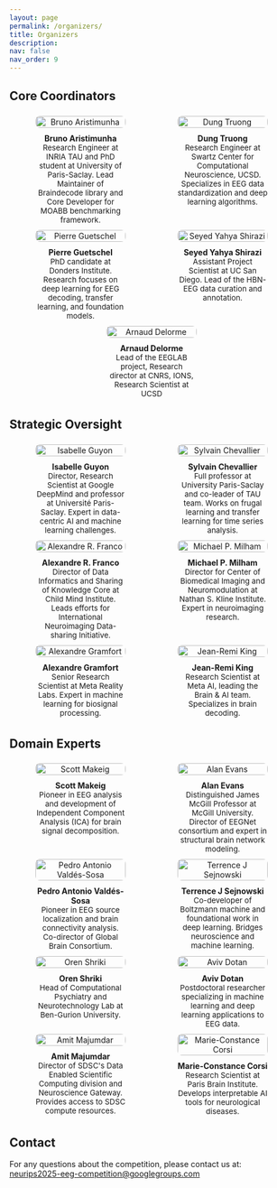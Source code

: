 ```yaml
---
layout: page
permalink: /organizers/
title: Organizers
description:
nav: false
nav_order: 9
---
```


## Core Coordinators

<!-- - **Bruno Aristimunha** - Research Engineer at INRIA TAU and PhD student at University of Paris-Saclay. Lead Maintainer of Braindecode library and Core Developer for MOABB benchmarking framework.
- **Dung Truong** - Research Engineer at Swartz Center for Computational Neuroscience, UCSD. Specializes in EEG data standardization and deep learning algorithms.
- **Pierre Guetschel** - PhD candidate at Donders Institute. Research focuses on deep learning for EEG decoding, transfer learning, and foundation models.
- **Seyed Yahya Shirazi** - Assistant Project Scientist at UC San Diego. Led HBN-EEG data curation and annotation. -->
<div style="display: flex; justify-content: space-around; align-items: flex-start; flex-wrap: wrap; margin-bottom: 20px;">
    <div style="max-width: 160px; text-align: center; margin: 5px;">
        <img src="https://eeg2025.github.io/assets/people/bruno.png" style="height: 100%; max-height: 135px; border-radius: 8px;" alt="Bruno Aristimunha" />
        <div style="font-weight: bold; margin-top: 10px;">Bruno Aristimunha</div>
        <div style="font-size: 0.95em;">Research Engineer at INRIA TAU and PhD student at University of Paris-Saclay. Lead Maintainer of Braindecode library and Core Developer for MOABB benchmarking framework.</div>
    </div>
    <div style="max-width: 160px; text-align: center; margin: 5px;">
        <img src="https://eeg2025.github.io/assets/people/dung.jpeg" style="height: 100%; max-height: 135px; border-radius: 8px;" alt="Dung Truong" />
        <div style="font-weight: bold; margin-top: 10px;">Dung Truong</div>
        <div style="font-size: 0.95em;">Research Engineer at Swartz Center for Computational Neuroscience, UCSD. Specializes in EEG data standardization and deep learning algorithms.</div>
    </div>
    <div style="max-width: 160px; text-align: center; margin: 5px;">
        <img src="https://eeg2025.github.io/assets/people/pierre.jpeg" style="height: 100%; max-height: 135px; border-radius: 8px;" alt="Pierre Guetschel" />
        <div style="font-weight: bold; margin-top: 10px;">Pierre Guetschel</div>
        <div style="font-size: 0.95em;">PhD candidate at Donders Institute. Research focuses on deep learning for EEG decoding, transfer learning, and foundation models.</div>
    </div>
    <div style="max-width: 160px; text-align: center; margin: 5px;">
        <img src="https://eeg2025.github.io/assets/people/seyed.jpeg" style="height: 100%; max-height: 135px; border-radius: 8px;" alt="Seyed Yahya Shirazi" />
        <div style="font-weight: bold; margin-top: 10px;">Seyed Yahya Shirazi</div>
        <div style="font-size: 0.95em;">Assistant Project Scientist at UC San Diego. Lead of the HBN-EEG data curation and annotation.</div>
    </div>
    <div style="max-width: 160px; text-align: center; margin: 5px;">
        <img src="https://eeg2025.github.io/assets/people/arnaud.jpg" style="height: 100%; max-height: 135px; border-radius: 8px;" alt="Arnaud Delorme" />
        <div style="font-weight: bold; margin-top: 10px;">Arnaud Delorme</div>
        <div style="font-size: 0.95em;">Lead of the EEGLAB project, Research director at CNRS, IONS, Research Scientist at UCSD</div>
    </div>
</div>

## Strategic Oversight
<div style="display: flex; justify-content: space-around; align-items: flex-start; flex-wrap: wrap; margin-bottom: 20px;">
    <div style="max-width: 160px; text-align: center; margin: 5px;">
        <img src="https://eeg2025.github.io/assets/people/isabelle.jpg" style="height: 100%; max-height: 135px; border-radius: 8px;" alt="Isabelle Guyon" />
        <div style="font-weight: bold; margin-top: 10px;">Isabelle Guyon</div>
        <div style="font-size: 0.95em;">Director, Research Scientist at Google DeepMind and professor at Université Paris-Saclay. Expert in data-centric AI and machine learning challenges.</div>
    </div>
    <div style="max-width: 160px; text-align: center; margin: 5px;">
        <img src="https://eeg2025.github.io/assets/people/sylvain.jpg" style="height: 100%; max-height: 135px; border-radius: 8px;" alt="Sylvain Chevallier" />
        <div style="font-weight: bold; margin-top: 10px;">Sylvain Chevallier</div>
        <div style="font-size: 0.95em;">Full professor at University Paris-Saclay and co-leader of TAU team. Works on frugal learning and transfer learning for time series analysis.</div>
    </div>
    <div style="max-width: 160px; text-align: center; margin: 5px;">
        <img src="https://eeg2025.github.io/assets/people/alexandre_franco.png" style="height: 100%; max-height: 135px; border-radius: 8px;" alt="Alexandre R. Franco" />
        <div style="font-weight: bold; margin-top: 10px;">Alexandre R. Franco</div>
        <div style="font-size: 0.95em;">Director of Data Informatics and Sharing of Knowledge Core at Child Mind Institute. Leads efforts for International Neuroimaging Data-sharing Initiative.</div>
    </div>
    <div style="max-width: 160px; text-align: center; margin: 5px;">
        <img src="https://eeg2025.github.io/assets/people/milham.jpg" style="height: 100%; max-height: 135px; border-radius: 8px;" alt="Michael P. Milham" />
        <div style="font-weight: bold; margin-top: 10px;">Michael P. Milham</div>
        <div style="font-size: 0.95em;">Director for Center of Biomedical Imaging and Neuromodulation at Nathan S. Kline Institute. Expert in neuroimaging research.</div>
    </div>
    <div style="max-width: 160px; text-align: center; margin: 5px;">
        <img src="https://eeg2025.github.io/assets/people/gramfort.jpg" style="height: 100%; max-height: 135px; border-radius: 8px;" alt="Alexandre Gramfort" />
        <div style="font-weight: bold; margin-top: 10px;">Alexandre Gramfort</div>
        <div style="font-size: 0.95em;">Senior Research Scientist at Meta Reality Labs. Expert in machine learning for biosignal processing.</div>
    </div>
    <div style="max-width: 160px; text-align: center; margin: 5px;">
        <img src="https://eeg2025.github.io/assets/people/king.png" style="height: 100%; max-height: 135px; border-radius: 8px;" alt="Jean-Remi King" />
        <div style="font-weight: bold; margin-top: 10px;">Jean-Remi King</div>
        <div style="font-size: 0.95em;">Research Scientist at Meta AI, leading the Brain & AI team. Specializes in brain decoding.</div>
    </div>
</div>

## Domain Experts
<div style="display: flex; justify-content: space-around; align-items: flex-start; flex-wrap: wrap; margin-bottom: 20px;">
    <div style="max-width: 160px; text-align: center; margin: 5px;">
        <img src="https://eeg2025.github.io/assets/people/scott_makeig.jpg" style="height: 100%; max-height: 135px; border-radius: 8px;" alt="Scott Makeig" />
        <div style="font-weight: bold; margin-top: 10px;">Scott Makeig</div>
        <div style="font-size: 0.95em;">Pioneer in EEG analysis and development of Independent Component Analysis (ICA) for brain signal decomposition.</div>
    </div>
    <div style="max-width: 160px; text-align: center; margin: 5px;">
        <img src="https://eeg2025.github.io/assets/people/evans_alan.png" style="height: 100%; max-height: 135px; border-radius: 8px;" alt="Alan Evans" />
        <div style="font-weight: bold; margin-top: 10px;">Alan Evans</div>
        <div style="font-size: 0.95em;">Distinguished James McGill Professor at McGill University. Director of EEGNet consortium and expert in structural brain network modeling.</div>
    </div>
    <div style="max-width: 160px; text-align: center; margin: 5px;">
        <img src="https://eeg2025.github.io/assets/people/pedro_valdes_sosa.jpg" style="height: 100%; max-height: 135px; border-radius: 8px;" alt="Pedro Antonio Valdés-Sosa" />
        <div style="font-weight: bold; margin-top: 10px;">Pedro Antonio Valdés-Sosa</div>
        <div style="font-size: 0.95em;">Pioneer in EEG source localization and brain connectivity analysis. Co-director of Global Brain Consortium.</div>
    </div>
    <div style="max-width: 160px; text-align: center; margin: 5px;">
        <img src="https://eeg2025.github.io/assets/people/terrence_sejnowski.jpg" style="height: 100%; max-height: 135px; border-radius: 8px;" alt="Terrence J Sejnowski" />
        <div style="font-weight: bold; margin-top: 10px;">Terrence J Sejnowski</div>
        <div style="font-size: 0.95em;">Co-developer of Boltzmann machine and foundational work in deep learning. Bridges neuroscience and machine learning.</div>
    </div>
    <div style="max-width: 160px; text-align: center; margin: 5px;">
        <img src="https://eeg2025.github.io/assets/people/oren.jpg" style="height: 100%; max-height: 135px; border-radius: 8px;" alt="Oren Shriki" />
        <div style="font-weight: bold; margin-top: 10px;">Oren Shriki</div>
        <div style="font-size: 0.95em;">Head of Computational Psychiatry and Neurotechnology Lab at Ben-Gurion University.</div>
    </div>
    <div style="max-width: 160px; text-align: center; margin: 5px;">
        <img src="https://eeg2025.github.io/assets/people/aviv.jpg" style="height: 100%; max-height: 135px; border-radius: 8px;" alt="Aviv Dotan" />
        <div style="font-weight: bold; margin-top: 10px;">Aviv Dotan</div>
        <div style="font-size: 0.95em;">Postdoctoral researcher specializing in machine learning and deep learning applications to EEG data.</div>
    </div>
    <div style="max-width: 160px; text-align: center; margin: 5px;">
        <img src="https://eeg2025.github.io/assets/people/amit_majumdar.jpg" style="height: 100%; max-height: 135px; border-radius: 8px;" alt="Amit Majumdar" />
        <div style="font-weight: bold; margin-top: 10px;">Amit Majumdar</div>
        <div style="font-size: 0.95em;">Director of SDSC's Data Enabled Scientific Computing division and Neuroscience Gateway. Provides access to SDSC compute resources.</div>
    </div>
    <div style="max-width: 160px; text-align: center; margin: 5px;">
        <img src="https://eeg2025.github.io/assets/people/marie_constance_corsi.jpg" style="height: 100%; max-height: 135px; border-radius: 8px;" alt="Marie-Constance Corsi" />
        <div style="font-weight: bold; margin-top: 10px;">Marie-Constance Corsi</div>
        <div style="font-size: 0.95em;">Research Scientist at Paris Brain Institute. Develops interpretable AI tools for neurological diseases.</div>
    </div>
</div>

## Contact
For any questions about the competition, please contact us at: [neurips2025-eeg-competition@googlegroups.com](mailto:neurips2025-eeg-competition@googlegroups.com)